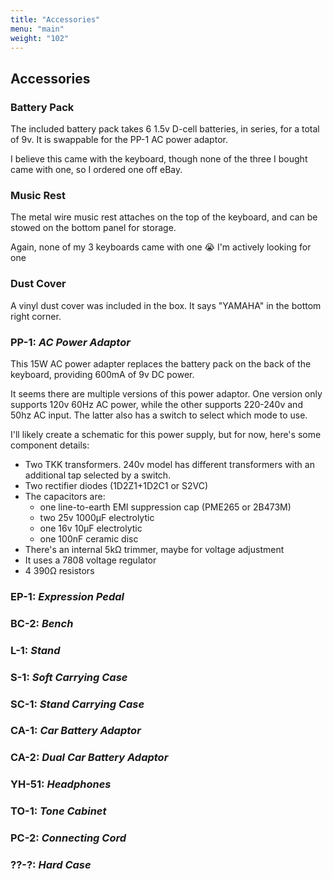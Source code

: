 ```yaml
---
title: "Accessories"
menu: "main"
weight: "102"
---
```

## Accessories

### Battery Pack
The included battery pack takes 6 1.5v D-cell batteries, in series, for a total of 9v. It is swappable for the PP-1
AC power adaptor. 

I believe this came with the keyboard, though none of the three I bought came with one, so I ordered one off eBay.

### Music Rest

The metal wire music rest attaches on the top of the keyboard, and can be stowed on the bottom panel for storage.

Again, none of my 3 keyboards came with one 😭 I'm actively looking for one 

### Dust Cover
A vinyl dust cover was included in the box. It says "YAMAHA" in the bottom right corner.

### PP-1: _AC Power Adaptor_

This 15W AC power adapter replaces the battery pack on the back of the keyboard, providing 600mA of 9v DC power.

It seems there are multiple versions of this power adaptor. One version only supports 120v 60Hz AC power, while the
other supports 220-240v and 50hz AC input. The latter also has a switch to select which mode to use.

I'll likely create a schematic for this power supply, but for now, here's some component details:
 - Two TKK transformers. 240v model has different transformers with an additional tap selected by a switch.
 - Two rectifier diodes (1D2Z1+1D2C1 or S2VC)
 - The capacitors are: 
   - one line-to-earth EMI suppression cap (PME265 or 2B473M)
   - two 25v 1000µF electrolytic
   - one 16v 10µF electrolytic
   - one 100nF ceramic disc
 - There's an internal 5kΩ trimmer, maybe for voltage adjustment
 - It uses a 7808 voltage regulator
 - 4 390Ω resistors

### EP-1: _Expression Pedal_

### BC-2: _Bench_

### L-1: _Stand_

### S-1: _Soft Carrying Case_

### SC-1: _Stand Carrying Case_

### CA-1: _Car Battery Adaptor_

### CA-2: _Dual Car Battery Adaptor_

### YH-51: _Headphones_

### TO-1: _Tone Cabinet_

### PC-2: _Connecting Cord_

### ??-?: _Hard Case_
